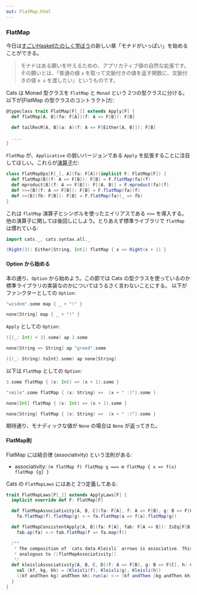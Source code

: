 ```yaml
---
out: FlatMap.html
---
```


  [fom]: http://learnyouahaskell.com/a-fistful-of-monads
  [FlatMapSource]: $catsBaseUrl$/core/src/main/scala/cats/FlatMap.scala
  [FlatMapSyntaxSource]: $catsBaseUrl$/core/src/main/scala/cats/syntax/flatMap.scala

### FlatMap

今日は[すごいHaskellたのしく学ぼう](http://www.amazon.co.jp/dp/4274068854)の新しい章「モナドがいっぱい」を始めることができる。

> モナドはある願いを叶えるための、アプリカティブ値の自然な拡張です。その願いとは、「普通の値 `a` を取って文脈付きの値を返す関数に、文脈付きの値 `m a` を渡したい」というものです。

Cats は Monad 型クラスを `FlatMap` と `Monad` という 2つの型クラスに分ける。
以下が[FlatMap の型クラスのコントラクト]だ:

```scala
@typeclass trait FlatMap[F[_]] extends Apply[F] {
  def flatMap[A, B](fa: F[A])(f: A => F[B]): F[B]

  def tailRecM[A, B](a: A)(f: A => F[Either[A, B]]): F[B]

  ....
}
```

`FlatMap` が、`Applicative` の弱いバージョンである `Apply` を拡張することに注目してほしい。これらが[演算子][FlatMapSyntaxSource]だ:

```scala
class FlatMapOps[F[_], A](fa: F[A])(implicit F: FlatMap[F]) {
  def flatMap[B](f: A => F[B]): F[B] = F.flatMap(fa)(f)
  def mproduct[B](f: A => F[B]): F[(A, B)] = F.mproduct(fa)(f)
  def >>=[B](f: A => F[B]): F[B] = F.flatMap(fa)(f)
  def >>[B](fb: F[B]): F[B] = F.flatMap(fa)(_ => fb)
}
```

これは `flatMap` 演算子とシンボルを使ったエイリアスである `>>=` を導入する。他の演算子に関しては後回しにしよう。とりあえず標準ライブラリで `flatMap` は慣れている:

```scala mdoc
import cats._, cats.syntax.all._

(Right(3): Either[String, Int]) flatMap { x => Right(x + 1) }
```

#### Option から始める

本の通り、`Option` から始めよう。この節では Cats の型クラスを使っているのか標準ライブラリの実装なのかについてはうるさく言わないことにする。
以下がファンクターとしての `Option`:

```scala mdoc
"wisdom".some map { _ + "!" }

none[String] map { _ + "!" }
```

`Apply` としての `Option`:

```scala mdoc
({(_: Int) + 3}.some) ap 3.some

none[String => String] ap "greed".some

({(_: String).toInt}.some) ap none[String]
```

以下は `FlatMap` としての `Option`:

```scala mdoc
3.some flatMap { (x: Int) => (x + 1).some }

"smile".some flatMap { (x: String) =>  (x + " :)").some }

none[Int] flatMap { (x: Int) => (x + 1).some }

none[String] flatMap { (x: String) =>  (x + " :)").some }
```

期待通り、モナディックな値が `None` の場合は `None` が返ってきた。

#### FlatMap則

FlatMap には結合律 (associativity) という法則がある:

- associativity: `(m flatMap f) flatMap g === m flatMap { x => f(x) flatMap {g} }`

Cats の `FlatMapLaws` にはあと 2つ定義してある:

```scala
trait FlatMapLaws[F[_]] extends ApplyLaws[F] {
  implicit override def F: FlatMap[F]

  def flatMapAssociativity[A, B, C](fa: F[A], f: A => F[B], g: B => F[C]): IsEq[F[C]] =
    fa.flatMap(f).flatMap(g) <-> fa.flatMap(a => f(a).flatMap(g))

  def flatMapConsistentApply[A, B](fa: F[A], fab: F[A => B]): IsEq[F[B]] =
    fab.ap(fa) <-> fab.flatMap(f => fa.map(f))

  /**
   * The composition of `cats.data.Kleisli` arrows is associative. This is
   * analogous to [[flatMapAssociativity]].
   */
  def kleisliAssociativity[A, B, C, D](f: A => F[B], g: B => F[C], h: C => F[D], a: A): IsEq[F[D]] = {
    val (kf, kg, kh) = (Kleisli(f), Kleisli(g), Kleisli(h))
    ((kf andThen kg) andThen kh).run(a) <-> (kf andThen (kg andThen kh)).run(a)
  }
}
```

